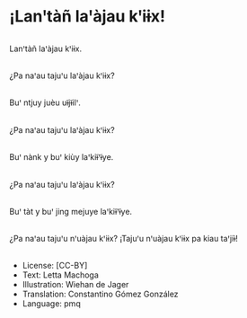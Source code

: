 # ¡Lanꞌtàñ laꞌàjau kꞌiɨx!

##
Lanꞌtàñ laꞌàjau kꞌiɨx.

##
¿Pa naꞌau tajuꞌu laꞌàjau kꞌiɨx?

##
Buꞌ ntjuy juèu uɨ̃jɨ̃ilꞌ.

##
¿Pa naꞌau tajuꞌu laꞌàjau kꞌiɨx?

##
Buꞌ nànk y buꞌ kiùy laꞌkiɨ̃ꞌɨ̃ye.

##
¿Pa naꞌau tajuꞌu laꞌàjau kꞌiɨx?

##
Buꞌ tàt y buꞌ jing mejuye laꞌkiɨ̃ꞌɨ̃ye.

##
¿Pa naꞌau tajuꞌu nꞌuàjau kꞌiɨx?
¡Tajuꞌu nꞌuàjau kꞌiɨx pa kiau taꞌjiɨ̀!

##
* License: [CC-BY]
* Text: Letta Machoga
* Illustration: Wiehan de Jager
* Translation: Constantino Gómez González
* Language: pmq
